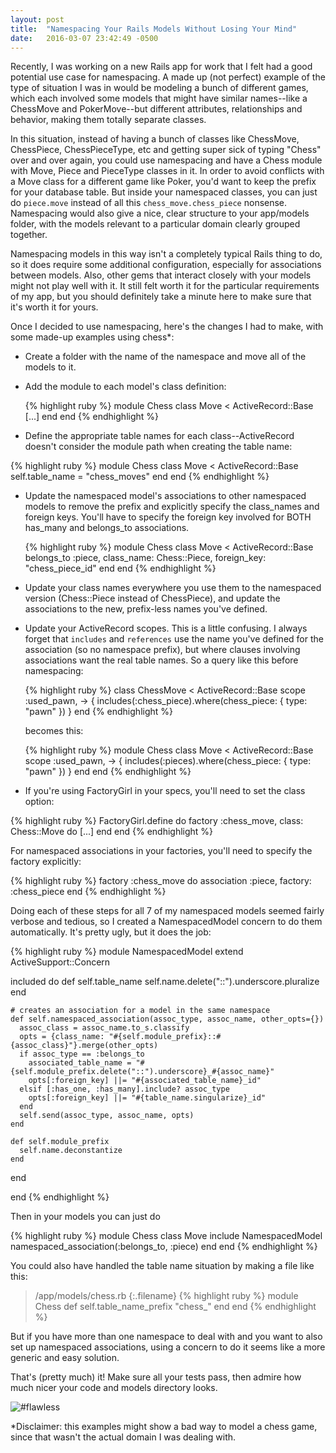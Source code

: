 ```yaml
---
layout: post
title:  "Namespacing Your Rails Models Without Losing Your Mind"
date:   2016-03-07 23:42:49 -0500
---
```


Recently, I was working on a new Rails app for work that I felt had a good potential use case for namespacing. A made up (not perfect) example of the type of situation I was in would be modeling a bunch of different games, which each involved some models that might have similar names--like a ChessMove and PokerMove--but different attributes, relationships and behavior, making them totally separate classes.

In this situation, instead of having a bunch of classes like ChessMove, ChessPiece, ChessPieceType, etc and getting super sick of typing "Chess" over and over again, you could use namespacing and have a Chess module with Move, Piece and PieceType classes in it. In order to avoid conflicts with a Move class for a different game like Poker, you'd want to keep the prefix for your database table. But inside your namespaced classes, you can just do `piece.move` instead of all this `chess_move.chess_piece` nonsense. Namespacing would also give a nice, clear structure to your app/models folder, with the models relevant to a particular domain clearly grouped together.

Namespacing models in this way isn't a completely typical Rails thing to do, so it does require some additional configuration, especially for associations between models. Also, other gems that interact closely with your models might not play well with it. It still felt worth it for the particular requirements of my app, but you should definitely take a minute here to make sure that it's worth it for yours.

Once I decided to use namespacing, here's the changes I had to make, with some made-up examples using chess\*:

- Create a folder with the name of the namespace and move all of the models to it.
- Add the module to each model's class definition:

  {% highlight ruby %}
  module Chess
    class Move < ActiveRecord::Base
      [...]
    end
  end
  {% endhighlight %}

- Define the appropriate table names for each class--ActiveRecord doesn't consider the module path when creating the table name:

{% highlight ruby %}
module Chess
  class Move < ActiveRecord::Base
    self.table_name = "chess_moves"
  end
end
{% endhighlight %}

- Update the namespaced model's associations to other namespaced models to remove the prefix and explicitly specify the class_names and foreign keys. You'll have to specify the foreign key involved for BOTH has_many and belongs_to associations.

  {% highlight ruby %}
  module Chess
    class Move < ActiveRecord::Base
      belongs_to :piece, class_name: Chess::Piece, foreign_key: "chess_piece_id"
    end
  end
  {% endhighlight %}

- Update your class names everywhere you use them to the namespaced version (Chess::Piece instead of ChessPiece), and update the associations to the new, prefix-less names you've defined.

- Update your ActiveRecord scopes. This is a little confusing. I always forget that `includes` and `references` use the name you've defined for the association (so no namespace prefix), but where clauses involving associations want the real table names. So a query like this before namespacing:

  {% highlight ruby %}
  class ChessMove < ActiveRecord::Base
    scope :used_pawn, -> { includes(:chess_piece).where(chess_piece: { type: "pawn" }) }
  end
  {% endhighlight %}

  becomes this:

  {% highlight ruby %}
  module Chess
    class Move < ActiveRecord::Base
      scope :used_pawn, -> { includes(:pieces).where(chess_piece: { type: "pawn" }) }
    end
  end
  {% endhighlight %}

- If you're using FactoryGirl in your specs, you'll need to set the class option:

{% highlight ruby %}
FactoryGirl.define do
  factory :chess_move, class: Chess::Move do
    [...]
  end
end
{% endhighlight %}

For namespaced associations in your factories, you'll need to specify the factory explicitly:

{% highlight ruby %}
factory :chess_move do
  association :piece, factory: :chess_piece
end
{% endhighlight %}

Doing each of these steps for all 7 of my namespaced models seemed fairly verbose and tedious, so I created a NamespacedModel concern to do them automatically. It's pretty ugly, but it does the job:

{% highlight ruby %}
module NamespacedModel
  extend ActiveSupport::Concern

  included do
    def self.table_name
      self.name.delete("::").underscore.pluralize
    end

    # creates an association for a model in the same namespace
    def self.namespaced_association(assoc_type, assoc_name, other_opts={})
      assoc_class = assoc_name.to_s.classify
      opts = {class_name: "#{self.module_prefix}::#{assoc_class}"}.merge(other_opts)
      if assoc_type == :belongs_to
        associated_table_name = "#{self.module_prefix.delete("::").underscore}_#{assoc_name}"
        opts[:foreign_key] ||= "#{associated_table_name}_id"
      elsif [:has_one, :has_many].include? assoc_type
        opts[:foreign_key] ||= "#{table_name.singularize}_id"
      end
      self.send(assoc_type, assoc_name, opts)
    end

    def self.module_prefix
      self.name.deconstantize
    end
  end

end
{% endhighlight %}

Then in your models you can just do

{% highlight ruby %}
module Chess
  class Move
    include NamespacedModel
    namespaced_association(:belongs_to, :piece)
  end
end
{% endhighlight %}

You could also have handled the table name situation by making a file like this:

>/app/models/chess.rb
{:.filename}
{% highlight ruby %}
module Chess
  def self.table_name_prefix
    "chess_"
  end
end
{% endhighlight %}

But if you have more than one namespace to deal with and you want to also set up namespaced associations, using a concern to do it seems like a more generic and easy solution.

That's (pretty much) it! Make sure all your tests pass, then admire how much nicer your code and models directory looks.

![#flawless](http://i.giphy.com/zBxaKpZA1tsli.gif)

\*Disclaimer: this examples might show a bad way to model a chess game, since that wasn't the actual domain I was dealing with.

